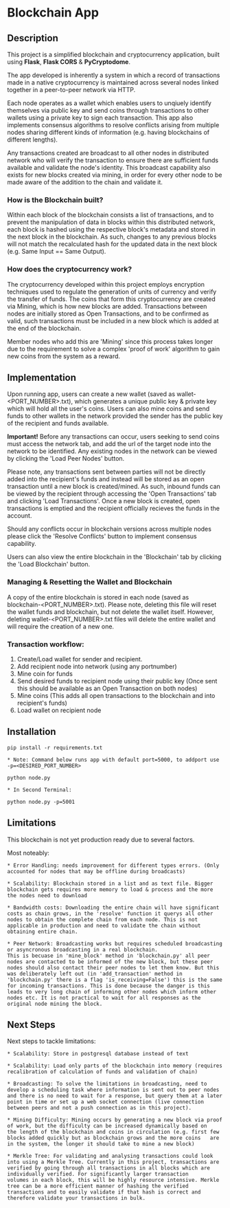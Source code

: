 # Blockchain App


## Description
This project is a simplified blockchain and cryptocurrency application, built using **Flask**, **Flask CORS** & **PyCryptodome**.  

 The app developed is inherently a system in which a record of transactions made in a native cryptocurrency is maintained across several nodes linked together in a peer-to-peer network via HTTP. 
 
 Each node operates as a wallet which enables users to unqiuely identify themselves via public key and send coins through transactions to other wallets using a private key to sign each transaction. This app also implements consensus algorithms to resolve conflicts arising from multiple nodes sharing different kinds of information (e.g. having blockchains of different lengths).  
 
 Any transactions created are broadcast to all other nodes in distributed network who will verify the transaction to ensure there are sufficient funds available and validate the node's identity. This broadcast capability also exists for new blocks created via mining, in order for every other node to be made aware of the addition to the chain and validate it.

### How is the Blockchain built?
 Within each block of the blockchain consists a list of transactions, and to prevent the manipulation of data in blocks within this distributed network, each block is hashed using the respective block's metadata and stored in the next block in the blockchain. As such, changes to any previous blocks will not match the recalculated hash for the updated data in the next block (e.g. Same Input == Same Output).

### How does the cryptocurrency work?
 The cryptocurrency developed within this project employs encryption techniques used to regulate the generation of units of currency and verify the transfer of funds. The coins that form this cryptocurrency are created via Mining, which is how new blocks are added. Transactions between nodes are initially stored as Open Transactions, and to be confirmed as valid, such transactions must be included in a new block which is added at the end of the blockchain. 
 
 Member nodes who add this are 'Mining' since this process takes longer due to the requirement to solve a complex 'proof of work' algorithm to gain new coins from the system as a reward.



## Implementation
Upon running app, users can create a new wallet (saved as wallet-<PORT_NUMBER>.txt), which generates a unique public key & private key which will hold all the user's coins. Users can also mine coins and send funds to other wallets in the network provided the sender has the public key of the recipient and funds available.

**Important!** Before any transactions can occur, users seeking to send coins must access the network tab, and add the url of the target node into the network to be identified. Any existing nodes in the network can be viewed by clicking the 'Load Peer Nodes' button.

Please note, any transactions sent between parties will not be directly added into the recipient's funds and instead will be stored as an open transaction until a new block is created/mined. As such, inbound funds can be viewed by the recipient through accessing the 'Open Transactions' tab and clicking 'Load Transactions'. Once a new block is created, open transactions is emptied and the recipient officially recieves the funds in the account.

Should any conflicts occur in blockchain versions across multiple nodes please click the 'Resolve Conflicts' button to implement consensus capability.

Users can also view the entire blockchain in the 'Blockchain' tab by clicking the 'Load Blockchain' button.

### Managing & Resetting the Wallet and Blockchain

A copy of the entire blockchain is stored in each node (saved as blockchain-<PORT_NUMBER>.txt). Please note, deleting this file will reset the wallet funds and blockchain, but not delete the wallet itself. However, deleting wallet-<PORT_NUMBER>.txt files will delete the entire wallet and will require the creation of a new one.

### Transaction workflow:

1. Create/Load wallet for sender and recipient.
2. Add recipient node into network (using any portnumber)
3. Mine coin for funds
4. Send desired funds to recipient node using their public key (Once sent this should be available as an Open Transaction on both nodes)
5. Mine coins (This adds all open transactions to the blockchain and into recipient's funds)
6. Load wallet on recipient node


## Installation

```
pip install -r requirements.txt

* Note: Command below runs app with default port=5000, to addport use -p=<DESIRED_PORT_NUMBER>

python node.py

* In Second Terminal:

python node.py -p=5001

```


## Limitations
This blockchain is not yet production ready due to several factors.  

Most noteably:

    * Error Handling: needs improvement for different types errors. (Only accounted for nodes that may be offline during broadcasts)

    * Scalability: Blockchain stored in a list and as text file. Bigger blockchain gets requires more memory to load & process and the more the nodes need to download

    * Bandwidth costs: Downloading the entire chain will have significant costs as chain grows, in the 'resolve' function it querys all other       nodes to obtain the complete chain from each node. This is not applicable in production and need to validate the chain without  obtaining entire chain.

    * Peer Network: Broadcasting works but requires scheduled broadcasting or asyncronous broadcasting in a real blockchain. 
    This is becuase in 'mine_block' method in 'blockchain.py' all peer nodes are contacted to be informed of the new block, but these peer nodes should also contact their peer nodes to let them know. But this was deliberately left out (in 'add_transaction' method in 'blockchain.py' there is a flag 'is_receiving=False') this is the same for incoming transactions. This is done because the danger is this leads to very long chain of informing other nodes which inform other nodes etc. It is not practical to wait for all responses as the original node mining the block.  


## Next Steps
Next steps to tackle limitations:  

    * Scalability: Store in postgresql database instead of text

    * Scalability: Load only parts of the blockchain into memory (requires recalibration of calculation of funds and validation of chain)

    * Broadcasting: To solve the limitations in broadcasting, need to develop a scheduling task where information is sent out to peer nodes and there is no need to wait for a response, but query them at a later point in time or set up a web socket connection (live connection between peers and not a push connection as in this project).

    * Mining Difficulty: Mining occurs by generating a new block via proof of work, but the difficulty can be increased dynamically based on        the length of the blockchain and coins in circulation (e.g. first few blocks added quickly but as blockchain grows and the more coins   are in the system, the longer it should take to mine a new block)

    * Merkle Tree: For validating and analysing transactions could look into using a Merkle Tree. Currently in this project, transactions are       verified by going through all transactions in all blocks which are individually verified. For significantly larger transaction              volumes in each block, this will be highly resource intensive. Merkle tree can be a more efficient manner of hashing the verified           transactions and to easily validate if that hash is correct and therefore validate your transactions in bulk.




